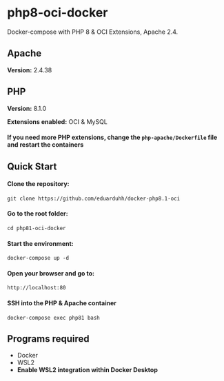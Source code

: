 # php8-oci-docker
Docker-compose with PHP 8 &amp; OCI Extensions, Apache 2.4.

## Apache
**Version:** 2.4.38

## PHP
**Version:** 8.1.0

**Extensions enabled:** OCI & MySQL
#### If you need more PHP extensions, change the `php-apache/Dockerfile` file and restart the containers

## Quick Start

#### Clone the repository:
`git clone https://github.com/eduarduhh/docker-php8.1-oci`

#### Go to the root folder:
`cd php81-oci-docker`

#### Start the environment:
`docker-compose up -d`

#### Open your browser and go to:
`http://localhost:80`

#### SSH into the PHP & Apache container
`docker-compose exec php81 bash`

## Programs required
- Docker
- WSL2 
- **Enable WSL2 integration within Docker Desktop**
